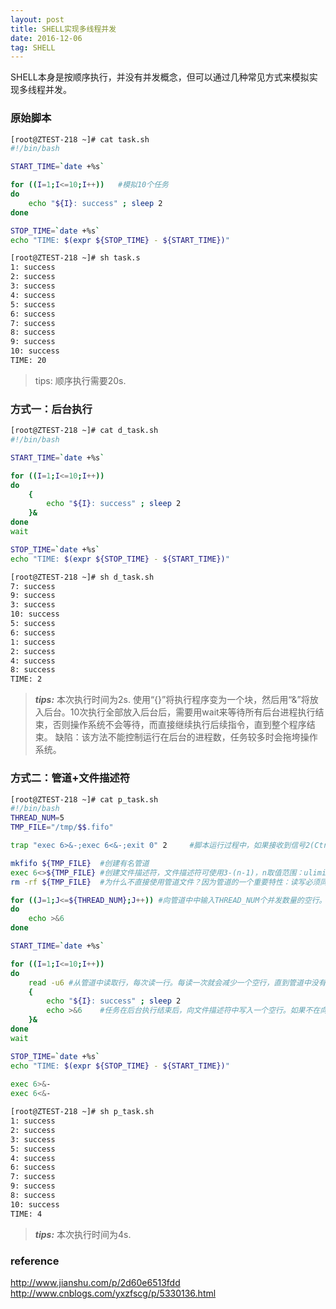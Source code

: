```yaml
---
layout: post
title: SHELL实现多线程并发
date: 2016-12-06 
tag: SHELL
---
```


SHELL本身是按顺序执行，并没有并发概念，但可以通过几种常见方式来模拟实现多线程并发。

### 原始脚本
```bash
[root@ZTEST-218 ~]# cat task.sh
#!/bin/bash

START_TIME=`date +%s`

for ((I=1;I<=10;I++))   #模拟10个任务
do
    echo "${I}: success" ; sleep 2
done

STOP_TIME=`date +%s`
echo "TIME: $(expr ${STOP_TIME} - ${START_TIME})"

[root@ZTEST-218 ~]# sh task.s
1: success
2: success
3: success
4: success
5: success
6: success
7: success
8: success
9: success
10: success
TIME: 20
```
> tips:
> 顺序执行需要20s.


### 方式一：后台执行
```bash
[root@ZTEST-218 ~]# cat d_task.sh
#!/bin/bash

START_TIME=`date +%s`

for ((I=1;I<=10;I++))
do
    {
        echo "${I}: success" ; sleep 2
    }&
done
wait

STOP_TIME=`date +%s`
echo "TIME: $(expr ${STOP_TIME} - ${START_TIME})"

[root@ZTEST-218 ~]# sh d_task.sh
7: success
9: success
3: success
10: success
5: success
6: success
1: success
2: success
4: success
8: success
TIME: 2
```
> ***tips:***
> 本次执行时间为2s.
> 使用“{}”将执行程序变为一个块，然后用“&”将放入后台。10次执行全部放入后台后，需要用wait来等待所有后台进程执行结束，否则操作系统不会等待，而直接继续执行后续指令，直到整个程序结束。
> 缺陷：该方法不能控制运行在后台的进程数，任务较多时会拖垮操作系统。


### 方式二：管道+文件描述符
```bash
[root@ZTEST-218 ~]# cat p_task.sh
#!/bin/bash
THREAD_NUM=5
TMP_FILE="/tmp/$$.fifo"

trap "exec 6>&-;exec 6<&-;exit 0" 2     #脚本运行过程中，如果接收到信号2(Ctrl+C)中断命令，则关闭文件描述符6的读写，并正常退出

mkfifo ${TMP_FILE}  #创建有名管道
exec 6<>${TMP_FILE} #创建文件描述符，文件描述符可使用3-(n-1)，n取值范围：ulimit -n。以读写(<,读；>,写)方式绑定TMP_FILE管道文件。标识对文件描述符6的所有操作等同于对管道文件TMP_FILE的操作
rm -rf ${TMP_FILE}  #为什么不直接使用管道文件？因为管道的一个重要特性：读写必须同时存在，缺失某个操作，另一个操作就会滞留。绑定文件描述符（读、写绑定）正好解决了这个问题

for ((J=1;J<=${THREAD_NUM};J++)) #向管道中中输入THREAD_NUM个并发数量的空行。为什么写入空行而不是字符？那是因为管道文件的读取是以行为单位。
do
    echo >&6
done

START_TIME=`date +%s`

for ((I=1;I<=10;I++))
do 
    read -u6 #从管道中读取行，每次读一行。每读一次就会减少一个空行，直到管道中没有回车符，所有行读取完毕后执行挂起，实现线程数量控制。
    {
        echo "${I}: success" ; sleep 2
        echo >&6    #任务在后台执行结束后，向文件描述符中写入一个空行。如果不在向描述符中写入空行，当后台放入THREAD_NUM个任务之后，由于描述符中没有可读取的空行，会导致read -u6停顿。
    }&
done
wait

STOP_TIME=`date +%s`
echo "TIME: $(expr ${STOP_TIME} - ${START_TIME})"
 
exec 6>&-
exec 6<&-

[root@ZTEST-218 ~]# sh p_task.sh
1: success
2: success
3: success
5: success
4: success
6: success
7: success
9: success
8: success
10: success
TIME: 4
```
> ***tips:***
> 本次执行时间为4s.
  
 

### reference
http://www.jianshu.com/p/2d60e6513fdd
http://www.cnblogs.com/yxzfscg/p/5330136.html